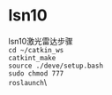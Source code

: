 # lsn10
lsn10激光雷达步骤\
`cd ~/catkin_ws `\
`catkint_make     `\
`source ./deve/setup.bash`\
`sudo chmod 777`\
`roslaunch`\

